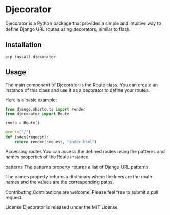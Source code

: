 # Djecorator

Djecorator is a Python package that provides a simple and intuitive way to define Django URL routes using decorators, similar to flask.

## Installation

```
pip install djecorator
```

## Usage

The main component of Djecorator is the Route class. You can create an instance of this class and use it as a decorator to define your routes.

Here is a basic example:

```python
from django.shortcuts import render
from djecorator import Route

route = Route()

@route("/")
def index(request):
    return render(request, "index.html")
```

Accessing routes
You can access the defined routes using the patterns and names properties of the Route instance.

patterns
The patterns property returns a list of Django URL patterns.

The names property returns a dictionary where the keys are the route names and the values are the corresponding paths.

Contributing
Contributions are welcome! Please feel free to submit a pull request.

License
Djecorator is released under the MIT License.
